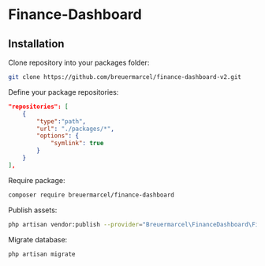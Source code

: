 # Finance-Dashboard

## Installation

Clone repository into your packages folder:
```bash
git clone https://github.com/breuermarcel/finance-dashboard-v2.git
```

Define your package repositories:
```json
"repositories": [
    {
        "type":"path",
        "url": "./packages/*",
        "options": {
            "symlink": true
        }
    }
],
```

Require package:
```bash
composer require breuermarcel/finance-dashboard
```

Publish assets:
```bash
php artisan vendor:publish --provider="Breuermarcel\FinanceDashboard\FinanceDashboardServiceProvider" --tag="assets"
```

Migrate database:
```bash
php artisan migrate
```
